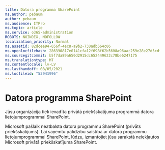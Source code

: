 ```yaml
---
title: Datora programma SharePoint
ms.author: pebaum
author: pebaum
ms.audience: ITPro
ms.topic: article
ms.service: o365-administration
ROBOTS: NOINDEX, NOFOLLOW
localization_priority: Normal
ms.assetid: 82dcee94-656f-4ec8-a9b2-730adb564c06
ms.openlocfilehash: 286390817e0141cfa12f698f62b5608a96aac259e28e27d5cdf6e0b1a935d752
ms.sourcegitcommit: b5f7da89a650d2915dc652449623c78be6247175
ms.translationtype: MT
ms.contentlocale: lv-LV
ms.lasthandoff: 08/05/2021
ms.locfileid: "53941996"
---
```

# <a name="desktop-app-for-sharepoint"></a>Datora programma SharePoint

Jūsu organizācija tiek ievadīta privātā priekšskatījuma programmā datora lietojumprogrammai SharePoint.

Microsoft pašlaik neatbalsta datora programmu SharePoint (privāts priekšskatījums). Lai saņemtu palīdzību saistībā ar datora programmu lietojumprogrammai SharePoint, lūdzu, izmantojiet jūsu sarakstā neiekļautos Microsoft privātā priekšskatījuma SharePoint.

